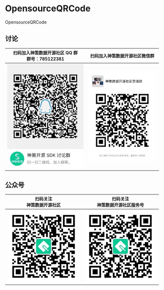 # OpensourceQRCode
OpensourceQRCode


## 讨论

| 扫码加入神策数据开源社区 QQ 群<br>群号：785122381 | 扫码加入神策数据开源社区微信群 |
| ------ | ------ |
|![ QQ 讨论群](qrCode_for_qq.JPG) | ![ 微信讨论群 ](qrcode_for_wechat.JPG) |

## 公众号

| 扫码关注<br>神策数据开源社区 | 扫码关注<br>神策数据开源社区服务号 |
| ------ | ------ |
|![ 微信订阅号 ](qrcode_for_wechat_subscription_account.jpg) | ![ 微信服务号 ](qrcode_for_wechat_service_account.jpg) |
